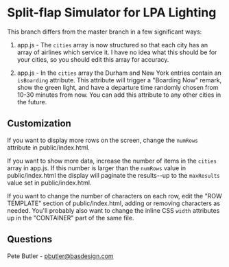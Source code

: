 # Split-flap Simulator for LPA Lighting

This branch differs from the master branch in a few significant ways:

1. app.js - The `cities` array is now structured so that each city has an array of airlines which service it. I have no idea what this should be for your cities, so you should edit this array for accuracy.

2. app.js - In the `cities` array the Durham and New York entries contain an `isBoarding` attribute. This attribute will trigger a "Boarding Now" remark, show the green light, and have a departure time randomly chosen from 10-30 minutes from now. You can add this attribute to any other cities in the future.

## Customization

If you want to display more rows on the screen, change the `numRows` attribute in public/index.html.

If you want to show more data, increase the number of items in the `cities` array in app.js. If this number is larger than the `numRows` value in public/index.html the display will paginate the results--up to the `maxResults` value set in public/index.html.

If you want to change the number of characters on each row, edit the "ROW TEMPLATE" section of public/index.html, adding or removing characters as needed. You'll probably also want to change the inline CSS `width` attributes up in the "CONTAINER" part of the same file.

## Questions

Pete Butler - pbutler@basdesign.com
